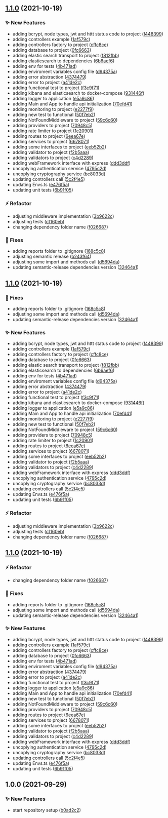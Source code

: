 ## [1.1.0](https://github.com/lucsimao/node-api-template/compare/v1.0.0...v1.1.0) (2021-10-19)


### :sparkles: New Features

* adding bcrypt, node types, jwt and httt status code to project ([f448399](https://github.com/lucsimao/node-api-template/commit/f448399335480880257db7aea7fdfe3d1029949e))
* adding controllers example ([1af579c](https://github.com/lucsimao/node-api-template/commit/1af579ca291a86eb032ab56cc0343f10ceacfd9e))
* adding controllers factory to project ([cffc8ce](https://github.com/lucsimao/node-api-template/commit/cffc8cef5975005f8ce8df5e59a99977f46c15ee))
* adding database to project ([0fc6663](https://github.com/lucsimao/node-api-template/commit/0fc6663d88b23e210c9942458c5a35d73ef05ed5))
* adding elastic search transport to project ([f812fbb](https://github.com/lucsimao/node-api-template/commit/f812fbb9a68e6aee2956bd933aa36779452dccad))
* adding elasticsearch to dependencies ([6b6aef6](https://github.com/lucsimao/node-api-template/commit/6b6aef61ee0566938089c986cdcdbf7f3f158256))
* adding env for tests ([4b471ad](https://github.com/lucsimao/node-api-template/commit/4b471ad8e28d44f335301e27083f5aa26eb3f64d))
* adding enviroment variables config file ([d94375a](https://github.com/lucsimao/node-api-template/commit/d94375a9f5df679b52a8a53f5ee316c6b8a18a05))
* adding error abstraction ([4374479](https://github.com/lucsimao/node-api-template/commit/437447967d1c5323deb668fed38daf60e3912220))
* adding error to project ([a41de2c](https://github.com/lucsimao/node-api-template/commit/a41de2c41ec9f40ab59b9de06f329208d171dc7c))
* adding functional test to project ([f3c9f71](https://github.com/lucsimao/node-api-template/commit/f3c9f71479d20fe2927c6a19fd95a4924b96d5cd))
* adding kibana and elasticsearch to docker-compose ([931446f](https://github.com/lucsimao/node-api-template/commit/931446fcdafa6f70f8e2efe09b5d2c579080719d))
* adding logger to application ([e5a9c86](https://github.com/lucsimao/node-api-template/commit/e5a9c86bf0de4c43f675b54e572a2ca11a8d23f9))
* adding Main and App to handle api initialization ([70efd41](https://github.com/lucsimao/node-api-template/commit/70efd41358a8211428c96a3c14f144fa85a5f19c))
* adding monitoring to project ([e2277f9](https://github.com/lucsimao/node-api-template/commit/e2277f9968e2ae6316f688594844a2390f07e75e))
* adding new test to functional ([50f7eb2](https://github.com/lucsimao/node-api-template/commit/50f7eb2b71cce260a64b84b8e9f87d09ce402eb8))
* adding NotFoundMiddleware to project ([59c6c60](https://github.com/lucsimao/node-api-template/commit/59c6c60bc16a4bbb0ee8099c90c4bb5d81d72c55))
* adding providers to project ([70948c5](https://github.com/lucsimao/node-api-template/commit/70948c54b19cab2f564cb62afe4aa0fa59fd5c8f))
* adding rate limiter to project ([1c20901](https://github.com/lucsimao/node-api-template/commit/1c20901470b983db8548b55ba728b65c03978963))
* adding routes to project ([6eea67e](https://github.com/lucsimao/node-api-template/commit/6eea67e5f40ffaa2697fbaef7672c292eab177ba))
* adding services to project ([6678071](https://github.com/lucsimao/node-api-template/commit/6678071d44ced6af38ac7210f579db620912e041))
* adding some interfaces to project ([eeb52b2](https://github.com/lucsimao/node-api-template/commit/eeb52b2281af19830ae22a3de46a7a909634ae4d))
* adding validator to project ([f2b5aaa](https://github.com/lucsimao/node-api-template/commit/f2b5aaa2c3ee3cd215da5225177c0b4c4c577910))
* adding validators to project ([c4d2289](https://github.com/lucsimao/node-api-template/commit/c4d22892fb5e491f5bb673d1686506b35c29931a))
* adding webFramework interface with express ([ddd3ddf](https://github.com/lucsimao/node-api-template/commit/ddd3ddf1779c4c32e7f451cf46f64b6c46662724))
* uncoplying authentication service ([4795c2d](https://github.com/lucsimao/node-api-template/commit/4795c2d4cac5f01e2ec39aa2b95f24e3b2e98f7b))
* uncoplying cryptography service ([bc8033d](https://github.com/lucsimao/node-api-template/commit/bc8033da6ecdf8f2a9aee323e2a54aa338134148))
* updating controllers call ([5c2f4e5](https://github.com/lucsimao/node-api-template/commit/5c2f4e5f5419a7a9a8869717c9be3e9797aa65d2))
* updating Envs.ts ([e476f5a](https://github.com/lucsimao/node-api-template/commit/e476f5a7852680f5fdbbeff29a32bca6096a6367))
* updating unit tests ([6b91f05](https://github.com/lucsimao/node-api-template/commit/6b91f05b1d58dc65ee8da37a542122eb68dfa254))


### :zap: Refactor

* adjusting middleware implementation ([3b9622c](https://github.com/lucsimao/node-api-template/commit/3b9622c50caa3cfbf0e62aa24cb53b229b550ef1))
* adjusting tests ([c1160eb](https://github.com/lucsimao/node-api-template/commit/c1160ebc281c1edad2b733695e8c118924f6f7f2))
* changing dependency folder name ([f026687](https://github.com/lucsimao/node-api-template/commit/f02668777328b1bf1d923bc63c7808268351dcaa))


### :bug: Fixes

* adding reports folder to .gitignore ([168c5c8](https://github.com/lucsimao/node-api-template/commit/168c5c8be5fa5027e29dcb8b9350d17cc6f22ac8))
* adjusting semantic release ([b243f64](https://github.com/lucsimao/node-api-template/commit/b243f64546a09d88084135b272358c362e60d43f))
* adjusting some import and methods call ([d5694da](https://github.com/lucsimao/node-api-template/commit/d5694dade7c90de8ed21f1f2c354a039b03be039))
* updating semantic-release dependencies version ([32464a1](https://github.com/lucsimao/node-api-template/commit/32464a1e3279b06c998606062fd9752c747b86fe))

## [1.1.0](https://github.com/lucsimao/node-api-template/compare/v1.0.0...v1.1.0) (2021-10-19)


### :bug: Fixes

* adding reports folder to .gitignore ([168c5c8](https://github.com/lucsimao/node-api-template/commit/168c5c8be5fa5027e29dcb8b9350d17cc6f22ac8))
* adjusting some import and methods call ([d5694da](https://github.com/lucsimao/node-api-template/commit/d5694dade7c90de8ed21f1f2c354a039b03be039))
* updating semantic-release dependencies version ([32464a1](https://github.com/lucsimao/node-api-template/commit/32464a1e3279b06c998606062fd9752c747b86fe))


### :sparkles: New Features

* adding bcrypt, node types, jwt and httt status code to project ([f448399](https://github.com/lucsimao/node-api-template/commit/f448399335480880257db7aea7fdfe3d1029949e))
* adding controllers example ([1af579c](https://github.com/lucsimao/node-api-template/commit/1af579ca291a86eb032ab56cc0343f10ceacfd9e))
* adding controllers factory to project ([cffc8ce](https://github.com/lucsimao/node-api-template/commit/cffc8cef5975005f8ce8df5e59a99977f46c15ee))
* adding database to project ([0fc6663](https://github.com/lucsimao/node-api-template/commit/0fc6663d88b23e210c9942458c5a35d73ef05ed5))
* adding elastic search transport to project ([f812fbb](https://github.com/lucsimao/node-api-template/commit/f812fbb9a68e6aee2956bd933aa36779452dccad))
* adding elasticsearch to dependencies ([6b6aef6](https://github.com/lucsimao/node-api-template/commit/6b6aef61ee0566938089c986cdcdbf7f3f158256))
* adding env for tests ([4b471ad](https://github.com/lucsimao/node-api-template/commit/4b471ad8e28d44f335301e27083f5aa26eb3f64d))
* adding enviroment variables config file ([d94375a](https://github.com/lucsimao/node-api-template/commit/d94375a9f5df679b52a8a53f5ee316c6b8a18a05))
* adding error abstraction ([4374479](https://github.com/lucsimao/node-api-template/commit/437447967d1c5323deb668fed38daf60e3912220))
* adding error to project ([a41de2c](https://github.com/lucsimao/node-api-template/commit/a41de2c41ec9f40ab59b9de06f329208d171dc7c))
* adding functional test to project ([f3c9f71](https://github.com/lucsimao/node-api-template/commit/f3c9f71479d20fe2927c6a19fd95a4924b96d5cd))
* adding kibana and elasticsearch to docker-compose ([931446f](https://github.com/lucsimao/node-api-template/commit/931446fcdafa6f70f8e2efe09b5d2c579080719d))
* adding logger to application ([e5a9c86](https://github.com/lucsimao/node-api-template/commit/e5a9c86bf0de4c43f675b54e572a2ca11a8d23f9))
* adding Main and App to handle api initialization ([70efd41](https://github.com/lucsimao/node-api-template/commit/70efd41358a8211428c96a3c14f144fa85a5f19c))
* adding monitoring to project ([e2277f9](https://github.com/lucsimao/node-api-template/commit/e2277f9968e2ae6316f688594844a2390f07e75e))
* adding new test to functional ([50f7eb2](https://github.com/lucsimao/node-api-template/commit/50f7eb2b71cce260a64b84b8e9f87d09ce402eb8))
* adding NotFoundMiddleware to project ([59c6c60](https://github.com/lucsimao/node-api-template/commit/59c6c60bc16a4bbb0ee8099c90c4bb5d81d72c55))
* adding providers to project ([70948c5](https://github.com/lucsimao/node-api-template/commit/70948c54b19cab2f564cb62afe4aa0fa59fd5c8f))
* adding rate limiter to project ([1c20901](https://github.com/lucsimao/node-api-template/commit/1c20901470b983db8548b55ba728b65c03978963))
* adding routes to project ([6eea67e](https://github.com/lucsimao/node-api-template/commit/6eea67e5f40ffaa2697fbaef7672c292eab177ba))
* adding services to project ([6678071](https://github.com/lucsimao/node-api-template/commit/6678071d44ced6af38ac7210f579db620912e041))
* adding some interfaces to project ([eeb52b2](https://github.com/lucsimao/node-api-template/commit/eeb52b2281af19830ae22a3de46a7a909634ae4d))
* adding validator to project ([f2b5aaa](https://github.com/lucsimao/node-api-template/commit/f2b5aaa2c3ee3cd215da5225177c0b4c4c577910))
* adding validators to project ([c4d2289](https://github.com/lucsimao/node-api-template/commit/c4d22892fb5e491f5bb673d1686506b35c29931a))
* adding webFramework interface with express ([ddd3ddf](https://github.com/lucsimao/node-api-template/commit/ddd3ddf1779c4c32e7f451cf46f64b6c46662724))
* uncoplying authentication service ([4795c2d](https://github.com/lucsimao/node-api-template/commit/4795c2d4cac5f01e2ec39aa2b95f24e3b2e98f7b))
* uncoplying cryptography service ([bc8033d](https://github.com/lucsimao/node-api-template/commit/bc8033da6ecdf8f2a9aee323e2a54aa338134148))
* updating controllers call ([5c2f4e5](https://github.com/lucsimao/node-api-template/commit/5c2f4e5f5419a7a9a8869717c9be3e9797aa65d2))
* updating Envs.ts ([e476f5a](https://github.com/lucsimao/node-api-template/commit/e476f5a7852680f5fdbbeff29a32bca6096a6367))
* updating unit tests ([6b91f05](https://github.com/lucsimao/node-api-template/commit/6b91f05b1d58dc65ee8da37a542122eb68dfa254))


### :zap: Refactor

* adjusting middleware implementation ([3b9622c](https://github.com/lucsimao/node-api-template/commit/3b9622c50caa3cfbf0e62aa24cb53b229b550ef1))
* adjusting tests ([c1160eb](https://github.com/lucsimao/node-api-template/commit/c1160ebc281c1edad2b733695e8c118924f6f7f2))
* changing dependency folder name ([f026687](https://github.com/lucsimao/node-api-template/commit/f02668777328b1bf1d923bc63c7808268351dcaa))

## [1.1.0](https://github.com/lucsimao/node-api-template/compare/v1.0.0...v1.1.0) (2021-10-19)


### :zap: Refactor

* changing dependency folder name ([f026687](https://github.com/lucsimao/node-api-template/commit/f02668777328b1bf1d923bc63c7808268351dcaa))


### :bug: Fixes

* adding reports folder to .gitignore ([168c5c8](https://github.com/lucsimao/node-api-template/commit/168c5c8be5fa5027e29dcb8b9350d17cc6f22ac8))
* adjusting some import and methods call ([d5694da](https://github.com/lucsimao/node-api-template/commit/d5694dade7c90de8ed21f1f2c354a039b03be039))
* updating semantic-release dependencies version ([32464a1](https://github.com/lucsimao/node-api-template/commit/32464a1e3279b06c998606062fd9752c747b86fe))


### :sparkles: New Features

* adding bcrypt, node types, jwt and httt status code to project ([f448399](https://github.com/lucsimao/node-api-template/commit/f448399335480880257db7aea7fdfe3d1029949e))
* adding controllers example ([1af579c](https://github.com/lucsimao/node-api-template/commit/1af579ca291a86eb032ab56cc0343f10ceacfd9e))
* adding controllers factory to project ([cffc8ce](https://github.com/lucsimao/node-api-template/commit/cffc8cef5975005f8ce8df5e59a99977f46c15ee))
* adding database to project ([0fc6663](https://github.com/lucsimao/node-api-template/commit/0fc6663d88b23e210c9942458c5a35d73ef05ed5))
* adding env for tests ([4b471ad](https://github.com/lucsimao/node-api-template/commit/4b471ad8e28d44f335301e27083f5aa26eb3f64d))
* adding enviroment variables config file ([d94375a](https://github.com/lucsimao/node-api-template/commit/d94375a9f5df679b52a8a53f5ee316c6b8a18a05))
* adding error abstraction ([4374479](https://github.com/lucsimao/node-api-template/commit/437447967d1c5323deb668fed38daf60e3912220))
* adding error to project ([a41de2c](https://github.com/lucsimao/node-api-template/commit/a41de2c41ec9f40ab59b9de06f329208d171dc7c))
* adding functional test to project ([f3c9f71](https://github.com/lucsimao/node-api-template/commit/f3c9f71479d20fe2927c6a19fd95a4924b96d5cd))
* adding logger to application ([e5a9c86](https://github.com/lucsimao/node-api-template/commit/e5a9c86bf0de4c43f675b54e572a2ca11a8d23f9))
* adding Main and App to handle api initialization ([70efd41](https://github.com/lucsimao/node-api-template/commit/70efd41358a8211428c96a3c14f144fa85a5f19c))
* adding new test to functional ([50f7eb2](https://github.com/lucsimao/node-api-template/commit/50f7eb2b71cce260a64b84b8e9f87d09ce402eb8))
* adding NotFoundMiddleware to project ([59c6c60](https://github.com/lucsimao/node-api-template/commit/59c6c60bc16a4bbb0ee8099c90c4bb5d81d72c55))
* adding providers to project ([70948c5](https://github.com/lucsimao/node-api-template/commit/70948c54b19cab2f564cb62afe4aa0fa59fd5c8f))
* adding routes to project ([6eea67e](https://github.com/lucsimao/node-api-template/commit/6eea67e5f40ffaa2697fbaef7672c292eab177ba))
* adding services to project ([6678071](https://github.com/lucsimao/node-api-template/commit/6678071d44ced6af38ac7210f579db620912e041))
* adding some interfaces to project ([eeb52b2](https://github.com/lucsimao/node-api-template/commit/eeb52b2281af19830ae22a3de46a7a909634ae4d))
* adding validator to project ([f2b5aaa](https://github.com/lucsimao/node-api-template/commit/f2b5aaa2c3ee3cd215da5225177c0b4c4c577910))
* adding validators to project ([c4d2289](https://github.com/lucsimao/node-api-template/commit/c4d22892fb5e491f5bb673d1686506b35c29931a))
* adding webFramework interface with express ([ddd3ddf](https://github.com/lucsimao/node-api-template/commit/ddd3ddf1779c4c32e7f451cf46f64b6c46662724))
* uncoplying authentication service ([4795c2d](https://github.com/lucsimao/node-api-template/commit/4795c2d4cac5f01e2ec39aa2b95f24e3b2e98f7b))
* uncoplying cryptography service ([bc8033d](https://github.com/lucsimao/node-api-template/commit/bc8033da6ecdf8f2a9aee323e2a54aa338134148))
* updating controllers call ([5c2f4e5](https://github.com/lucsimao/node-api-template/commit/5c2f4e5f5419a7a9a8869717c9be3e9797aa65d2))
* updating Envs.ts ([e476f5a](https://github.com/lucsimao/node-api-template/commit/e476f5a7852680f5fdbbeff29a32bca6096a6367))
* updating unit tests ([6b91f05](https://github.com/lucsimao/node-api-template/commit/6b91f05b1d58dc65ee8da37a542122eb68dfa254))

## 1.0.0 (2021-09-29)


### :sparkles: New Features

* start repository setup ([b0ad2c2](https://github.com/lucsimao/node-api-template/commit/b0ad2c2e25d026943f39bd5a387fb825806d9dec))
